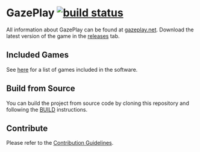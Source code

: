 # GazePlay [![build status](https://secure.travis-ci.org/GazePlay/GazePlay.png)](http://travis-ci.org/GazePlay/GazePlay)<!-- [![codecov](https://codecov.io/gh/schwabdidier/GazePlay/branch/master/graph/badge.svg)](https://codecov.io/gh/schwabdidier/GazePlay)-->

All information about GazePlay can be found at [gazeplay.net](http://gazeplay.net).
Download the latest version of the game in the [releases](https://github.com/GazePlay/GazePlay/releases) tab.

## Included Games

See [here](https://github.com/GazePlay/GazePlay/blob/master/Games-eng.md) for a list of games included in the software.

## Build from Source

You can build the project from source code by cloning this repository and following the [BUILD](https://github.com/GazePlay/GazePlay/blob/master/BUILD.MD) instructions.

## Contribute

Please refer to the [Contribution Guidelines](https://github.com/GazePlay/GazePlay/blob/master/CONTRIBUTING.MD).
